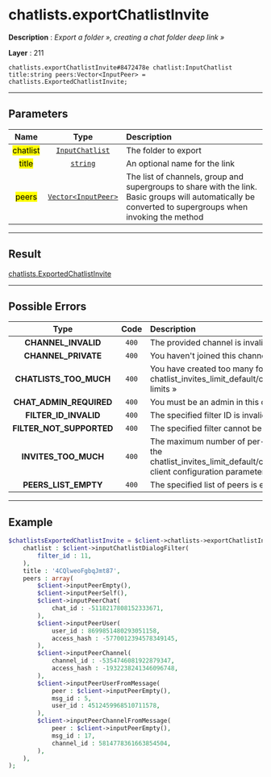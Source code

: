 # chatlists.exportChatlistInvite

**Description** : *Export a folder », creating a chat folder deep link »*

**Layer** : 211

```tl
chatlists.exportChatlistInvite#8472478e chatlist:InputChatlist title:string peers:Vector<InputPeer> = chatlists.ExportedChatlistInvite;
```

---

## Parameters

| Name | Type | Description |
| :---: | :---: | :--- |
| <mark>chatlist</mark> | [`InputChatlist`](type/InputChatlist) | The folder to export |
| <mark>title</mark> | [`string`](type/string) | An optional name for the link |
| <mark>peers</mark> | [`Vector<InputPeer>`](type/InputPeer) | The list of channels, group and supergroups to share with the link. Basic groups will automatically be converted to supergroups when invoking the method |

---

## Result

[chatlists.ExportedChatlistInvite](type/chatlists.ExportedChatlistInvite)

---

## Possible Errors

| Type | Code | Description |
| :---: | :---: | :--- |
| **CHANNEL_INVALID** | `400` | The provided channel is invalid |
| **CHANNEL_PRIVATE** | `400` | You haven't joined this channel/supergroup |
| **CHATLISTS_TOO_MUCH** | `400` | You have created too many folder links, hitting the chatlist_invites_limit_default/chatlist_invites_limit_premium limits » |
| **CHAT_ADMIN_REQUIRED** | `400` | You must be an admin in this chat to do this |
| **FILTER_ID_INVALID** | `400` | The specified filter ID is invalid |
| **FILTER_NOT_SUPPORTED** | `400` | The specified filter cannot be used in this context |
| **INVITES_TOO_MUCH** | `400` | The maximum number of per-folder invites specified by the chatlist_invites_limit_default/chatlist_invites_limit_premium client configuration parameters » was reached |
| **PEERS_LIST_EMPTY** | `400` | The specified list of peers is empty |

---

## Example

```php
$chatlistsExportedChatlistInvite = $client->chatlists->exportChatlistInvite(
	chatlist : $client->inputChatlistDialogFilter(
		filter_id : 11,
	),
	title : '4CQlweoFgbqJmt87',
	peers : array(
		$client->inputPeerEmpty(),
		$client->inputPeerSelf(),
		$client->inputPeerChat(
			chat_id : -5118217808152333671,
		),
		$client->inputPeerUser(
			user_id : 8699851480293051158,
			access_hash : -5770012394578349145,
		),
		$client->inputPeerChannel(
			channel_id : -5354746081922879347,
			access_hash : -1932238241346096748,
		),
		$client->inputPeerUserFromMessage(
			peer : $client->inputPeerEmpty(),
			msg_id : 5,
			user_id : 4512459968510711578,
		),
		$client->inputPeerChannelFromMessage(
			peer : $client->inputPeerEmpty(),
			msg_id : 17,
			channel_id : 5814778361663854504,
		),
	),
);
```